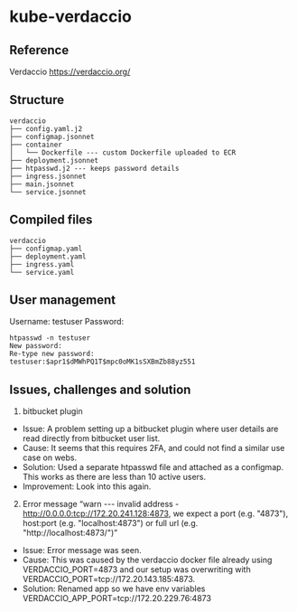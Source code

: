 # kube-verdaccio

## Reference

Verdaccio
https://verdaccio.org/

## Structure

```
verdaccio
├── config.yaml.j2
├── configmap.jsonnet
├── container
│   └── Dockerfile --- custom Dockerfile uploaded to ECR
├── deployment.jsonnet
├── htpasswd.j2 --- keeps password details
├── ingress.jsonnet
├── main.jsonnet
└── service.jsonnet
```

## Compiled files

```
verdaccio
├── configmap.yaml
├── deployment.yaml
├── ingress.yaml
└── service.yaml
```

## User management

Username: testuser
Password: 

```
htpasswd -n testuser
New password:
Re-type new password:
testuser:$apr1$dMWhPQ1T$mpc0oMK1sSXBmZb88yz551
```

## Issues, challenges and solution

1. bitbucket plugin
- Issue: A problem setting up a bitbucket plugin where user details are read directly from bitbucket user list. 
- Cause: It seems that this requires 2FA, and could not find a similar use case on webs.
- Solution: Used a separate htpasswd file and attached as a configmap. This works as there are less than 10 active users.
- Improvement: Look into this again.

2. Error message “warn --- invalid address - http://0.0.0.0:tcp://172.20.241.128:4873, we expect a port (e.g. "4873"), host:port (e.g. "localhost:4873") or full url (e.g. "http://localhost:4873/")” 
- Issue: Error message was seen.
- Cause: This was caused by the verdaccio docker file already using VERDACCIO_PORT=4873  and our setup was overwriting with VERDACCIO_PORT=tcp://172.20.143.185:4873.
- Solution: Renamed app so we have env variables VERDACCIO_APP_PORT=tcp://172.20.229.76:4873
